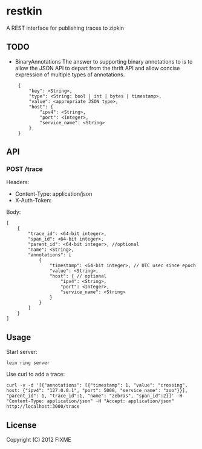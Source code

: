 # restkin

A REST interface for publishing traces to zipkin

## TODO

 - BinaryAnnotations
    The answer to supporting binary annotations to is to allow the JSON API to
    depart from the thrift API and allow concise expression of multiple types of
    annotations.

        {
            "key": <String>,
            "type": <String: bool | int | bytes | timestamp>,
            "value": <appropriate JSON type>,
            "host": {
                "ipv4": <String>,
                "port": <Integer>,
                "service_name": <String>
            }
        }

## API

### POST /trace

Headers:
 * Content-Type: application/json
 * X-Auth-Token: <Auth Token>

Body:

    [
        {
            "trace_id": <64-bit integer>,
            "span_id": <64-bit integer>,
            "parent_id": <64-bit integer>, //optional
            "name": <String>,
            "annotations": [
                {
                    "timestamp": <64-bit integer>, // UTC usec since epoch
                    "value": <String>,
                    "host": { // optional
                        "ipv4": <String>,
                        "port": <Integer>,
                        "service_name": <String>
                    }
                }
            ]
        }
    ]

## Usage

Start server:

    lein ring server

Use curl to add a trace:

    curl -v -d '[{"annotations": [{"timestamp": 1, "value": "crossing", host: {"ipv4": "127.0.0.1", "port": 5000, "service_name": "zoo"}}], "parent_id": 1, "trace_id":1, "name": "zebras", "span_id":2}]' -H "Content-Type: application/json" -H "Accept: application/json" http://localhost:3000/trace

## License

Copyright (C) 2012 FIXME
